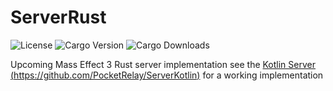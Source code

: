 # ServerRust

![License](https://img.shields.io/github/license/PocketRelay/ServerRust?style=for-the-badge)
![Cargo Version](https://img.shields.io/crates/v/pocket-relay?style=for-the-badge)
![Cargo Downloads](https://img.shields.io/crates/d/pocket-relay?style=for-the-badge)


Upcoming Mass Effect 3 Rust server implementation see the [Kotlin Server (https://github.com/PocketRelay/ServerKotlin)](https://github.com/PocketRelay/ServerKotlin)
for a working implementation
